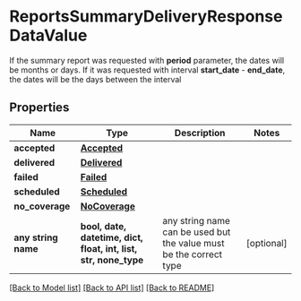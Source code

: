 # ReportsSummaryDeliveryResponseDataValue

If the summary report was requested with **period** parameter, the dates will be months or days.  If it was requested with interval **start_date** - **end_date**, the dates will be the days between the interval

## Properties
Name | Type | Description | Notes
------------ | ------------- | ------------- | -------------
**accepted** | [**Accepted**](Accepted.md) |  | 
**delivered** | [**Delivered**](Delivered.md) |  | 
**failed** | [**Failed**](Failed.md) |  | 
**scheduled** | [**Scheduled**](Scheduled.md) |  | 
**no_coverage** | [**NoCoverage**](NoCoverage.md) |  | 
**any string name** | **bool, date, datetime, dict, float, int, list, str, none_type** | any string name can be used but the value must be the correct type | [optional]

[[Back to Model list]](../../README.md#models) [[Back to API list]](../../README.md#available-methods) [[Back to README]](../../README.md)


